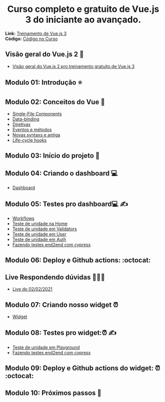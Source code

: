 <h1 align='center'>Curso completo e gratuito de Vue.js 3 do iniciante ao avançado.</h1>

**Link:** <a href="https://treinamento.vuejsbrasil.org/" target="_blank">Treinamento de Vue.js 3</a><br/>
**Código:** <a href="https://github.com/vuejs-br/treinamento-vue3-code" target="_blank">Código no Curso </a>

## Visão geral do Vue.js 2 :eyes:
<ul>
    <li>
        <a href="https://www.youtube.com/watch?v=nksTeRRLAIY&ab_channel=VuejsBrasil" target="_blank">Visão geral do Vue.js 2 pro treinamento gratuito de Vue.js 3</a>
    </li>
</ul>

## Modulo 01: Introdução ⭐

## Modulo 02: Conceitos do Vue :blue_book:
<ul>
    <li><a href="https://github.com/thaislsilveira/treinamento-vue3/tree/main/Conceitos%20do%20Vue/Single-File%20Components" target="_blank">Single-File Components</a></li>
    <li><a href="https://github.com/thaislsilveira/treinamento-vue3/tree/main/Conceitos%20do%20Vue/Data-biding" target="_blank">Data-binding</a></li> 
    <li><a href="https://github.com/thaislsilveira/treinamento-vue3/tree/main/Conceitos%20do%20Vue/Diretivas" target="_blank">Diretivas</a></li>  
    <li><a href="https://github.com/thaislsilveira/treinamento-vue3/tree/main/Conceitos%20do%20Vue/Eventos%20e%20m%C3%A9todos" target="_blank">Eventos e métodos</a></li>  
    <li><a href="https://github.com/thaislsilveira/treinamento-vue3/tree/main/Conceitos%20do%20Vue/Novas%20syntaxs%20e%20antigas/nova-syntax-e-antiga" target="_blank">Novas syntaxs e antiga</a></li>  
    <li><a href="https://github.com/thaislsilveira/treinamento-vue3/tree/main/Conceitos%20do%20Vue/Life-cycle%20hooks" target="_blank">Life-cycle hooks</a></li>  
</ul>

## Modulo 03: Início do projeto 🚀

## Modulo 04: Criando o dashboard :computer:
<ul>
    <li><a href="https://github.com/thaislsilveira/treinamento-vue3/tree/main/dashboard" target="_blank">Dashboard</a></li>
</ul>

## Modulo 05: Testes pro dashboard:computer: ✍️
<ul>
    <li><a href="https://github.com/thaislsilveira/treinamento-vue3/tree/main/.github/workflows" target="_blank">Workflows</a></li>
    <li>
        <a href="https://github.com/thaislsilveira/treinamento-vue3/blob/main/dashboard/src/views/Home/Home.spec.js" target="_blank">Teste de unidade na Home</a>
    </li>
    <li>
        <a href="https://github.com/thaislsilveira/treinamento-vue3/blob/main/dashboard/src/utils/validators.spec.js" target="_blank">
            Teste de unidade em Validators
        </a>
    </li>
     <li>
        <a href="https://github.com/thaislsilveira/treinamento-vue3/blob/main/dashboard/src/store/user.spec.js" target="_blank">
            Teste de unidade em User
         </a>
    </li>
     <li>
        <a href="https://github.com/thaislsilveira/treinamento-vue3/blob/main/dashboard/src/services/auth.spec.js" target="_blank">
            Teste de unidade em Auth
         </a>
    </li>
     <li>
        <a href="https://github.com/thaislsilveira/treinamento-vue3/tree/main/dashboard/tests/e2e/specs" target="_blank">
             Fazendo testes end2end com cypress
         </a>
    </li>
</ul>

## Modulo 06: Deploy e Github actions: :octocat:

## Live Respondendo dúvidas 🙋🏽‍♀️

<ul>
    <li><a href="https://www.youtube.com/watch?v=2_cma-MqwTE&ab_channel=VuejsBrasil" target="_blank">Live do 02/02/2021</a></li>
</ul>

## Modulo 07: Criando nosso widget ⏰

<ul>
    <li><a href="https://github.com/thaislsilveira/treinamento-vue3/tree/main/widget" target="_blank">Widget</a></li>
</ul>

## Modulo 08: Testes pro widget:⏰ ✍️

<ul>
    <li>
        <a href="https://github.com/thaislsilveira/treinamento-vue3/blob/main/widget/src/views/Playground/Playground.spec.js" target="_blank">
        Teste de unidade em Playground
        </a>
    </li>
     <li>
        <a href="https://github.com/thaislsilveira/treinamento-vue3/tree/main/widget/tests" target="_blank">
             Fazendo testes end2end com cypress
         </a>
    </li>
</ul>

## Modulo 09: Deploy e Github actions do widget: ⏰ :octocat:

## Modulo 10: Próximos passos 🐾
